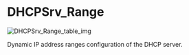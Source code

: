 # DHCPSrv_Range

![DHCPSrv_Range_table_img](http://www.plantuml.com/plantuml/img/SoWkIImgAStDuKhEIImkLd3nS0w83qujAaijKh2nKT08qSd9JCyeIIzAJStJLB2pWoeBo2ygmISFCYQug2m-A34lFHMxGcIRT7NjKBLmeHe0aWTPoUMGcfS2T2m0)

Dynamic IP address ranges configuration of the DHCP server.

